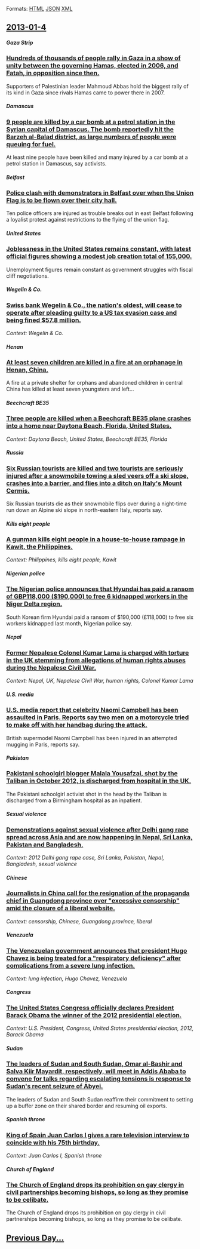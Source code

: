 
Formats: [HTML](2013/01/4/index.html)  [JSON](2013/01/4/index.json)  [XML](2013/01/4/index.xml)  

## [2013-01-4](/news/2013/01/4/index.md)

##### Gaza Strip
### [Hundreds of thousands of people rally in Gaza in a show of unity between the governing Hamas, elected in 2006, and Fatah, in opposition since then. ](/news/2013/01/4/hundreds-of-thousands-of-people-rally-in-gaza-in-a-show-of-unity-between-the-governing-hamas-elected-in-2006-and-fatah-in-opposition-sinc.md)
Supporters of Palestinian leader Mahmoud Abbas hold the biggest rally of its kind in Gaza since rivals Hamas came to power there in 2007.

##### Damascus
### [9 people are killed by a car bomb at a petrol station in the Syrian capital of Damascus. The bomb reportedly hit the Barzeh al-Balad district, as large numbers of people were queuing for fuel. ](/news/2013/01/4/9-people-are-killed-by-a-car-bomb-at-a-petrol-station-in-the-syrian-capital-of-damascus-the-bomb-reportedly-hit-the-barzeh-al-balad-distric.md)
At least nine people have been killed and many injured by a car bomb at a petrol station in Damascus, say activists.

##### Belfast
### [Police clash with demonstrators in Belfast over when the Union Flag is to be flown over their city hall. ](/news/2013/01/4/police-clash-with-demonstrators-in-belfast-over-when-the-union-flag-is-to-be-flown-over-their-city-hall.md)
Ten police officers are injured as trouble breaks out in east Belfast following a loyalist protest against restrictions to the flying of the union flag.

##### United States
### [Joblessness in the United States remains constant, with latest official figures showing a modest job creation total of 155,000. ](/news/2013/01/4/joblessness-in-the-united-states-remains-constant-with-latest-official-figures-showing-a-modest-job-creation-total-of-155-000.md)
Unemployment figures remain constant as government struggles with fiscal cliff negotiations.

##### Wegelin & Co.
### [Swiss bank Wegelin & Co., the nation's oldest, will cease to operate after pleading guilty to a US tax evasion case and being fined $57.8 million. ](/news/2013/01/4/swiss-bank-wegelin-co-the-nation-s-oldest-will-cease-to-operate-after-pleading-guilty-to-a-us-tax-evasion-case-and-being-fined-57-8-mi.md)
_Context: Wegelin & Co._

##### Henan
### [At least seven children are killed in a fire at an orphanage in Henan, China. ](/news/2013/01/4/at-least-seven-children-are-killed-in-a-fire-at-an-orphanage-in-henan-china.md)
A fire at a private shelter for orphans and abandoned children in central China has killed at least seven youngsters and left&hellip;

##### Beechcraft BE35
### [Three people are killed when a Beechcraft BE35 plane crashes into a home near Daytona Beach, Florida, United States. ](/news/2013/01/4/three-people-are-killed-when-a-beechcraft-be35-plane-crashes-into-a-home-near-daytona-beach-florida-united-states.md)
_Context: Daytona Beach, United States, Beechcraft BE35, Florida_

##### Russia
### [Six Russian tourists are killed and two tourists are seriously injured after a snowmobile towing a sled veers off a ski slope, crashes into a barrier, and flies into a ditch on Italy's Mount Cermis. ](/news/2013/01/4/six-russian-tourists-are-killed-and-two-tourists-are-seriously-injured-after-a-snowmobile-towing-a-sled-veers-off-a-ski-slope-crashes-into.md)
Six Russian tourists die as their snowmobile flips over during a night-time run down an Alpine ski slope in north-eastern Italy, reports say.

##### Kills eight people
### [A gunman kills eight people in a house-to-house rampage in Kawit, the Philippines. ](/news/2013/01/4/a-gunman-kills-eight-people-in-a-house-to-house-rampage-in-kawit-the-philippines.md)
_Context: Philippines, kills eight people, Kawit_

##### Nigerian police
### [The Nigerian police announces that Hyundai has paid a ransom of GBP118,000 ($190,000) to free 6 kidnapped workers in the Niger Delta region. ](/news/2013/01/4/the-nigerian-police-announces-that-hyundai-has-paid-a-ransom-of-agbp118-000-190-000-to-free-6-kidnapped-workers-in-the-niger-delta-region.md)
South Korean firm Hyundai paid a ransom of $190,000 (£118,000) to free six workers kidnapped last month, Nigerian police say.

##### Nepal
### [Former Nepalese Colonel Kumar Lama is charged with torture in the UK stemming from allegations of human rights abuses during the Nepalese Civil War. ](/news/2013/01/4/former-nepalese-colonel-kumar-lama-is-charged-with-torture-in-the-uk-stemming-from-allegations-of-human-rights-abuses-during-the-nepalese-ci.md)
_Context: Nepal, UK, Nepalese Civil War, human rights, Colonel Kumar Lama_

##### U.S. media
### [U.S. media report that celebrity Naomi Campbell has been assaulted in Paris. Reports say two men on a motorcycle tried to make off with her handbag during the attack. ](/news/2013/01/4/u-s-media-report-that-celebrity-naomi-campbell-has-been-assaulted-in-paris-reports-say-two-men-on-a-motorcycle-tried-to-make-off-with-her.md)
British supermodel Naomi Campbell has been injured in an attempted mugging in Paris, reports say.

##### Pakistan
### [Pakistani schoolgirl blogger Malala Yousafzai, shot by the Taliban in October 2012, is discharged from hospital in the UK. ](/news/2013/01/4/pakistani-schoolgirl-blogger-malala-yousafzai-shot-by-the-taliban-in-october-2012-is-discharged-from-hospital-in-the-uk.md)
The Pakistani schoolgirl activist shot in the head by the Taliban is discharged from a Birmingham hospital as an inpatient.

##### Sexual violence
### [Demonstrations against sexual violence after Delhi gang rape spread across Asia and are now happening in Nepal, Sri Lanka, Pakistan and Bangladesh. ](/news/2013/01/4/demonstrations-against-sexual-violence-after-delhi-gang-rape-spread-across-asia-and-are-now-happening-in-nepal-sri-lanka-pakistan-and-bang.md)
_Context: 2012 Delhi gang rape case, Sri Lanka, Pakistan, Nepal, Bangladesh, sexual violence_

##### Chinese
### [Journalists in China call for the resignation of the propaganda chief in Guangdong province over "excessive censorship" amid the closure of a liberal website. ](/news/2013/01/4/journalists-in-china-call-for-the-resignation-of-the-propaganda-chief-in-guangdong-province-over-excessive-censorship-amid-the-closure-of.md)
_Context: censorship, Chinese, Guangdong province, liberal_

##### Venezuela
### [The Venezuelan government announces that president Hugo Chavez is being treated for a "respiratory deficiency" after complications from a severe lung infection. ](/news/2013/01/4/the-venezuelan-government-announces-that-president-hugo-cha-vez-is-being-treated-for-a-respiratory-deficiency-after-complications-from-a-s.md)
_Context: lung infection, Hugo Chavez, Venezuela_

##### Congress
### [The United States Congress officially declares President Barack Obama the winner of the 2012 presidential election. ](/news/2013/01/4/the-united-states-congress-officially-declares-president-barack-obama-the-winner-of-the-2012-presidential-election.md)
_Context: U.S. President, Congress, United States presidential election, 2012, Barack Obama_

##### Sudan
### [The leaders of Sudan and South Sudan, Omar al-Bashir and Salva Kiir Mayardit, respectively, will meet in Addis Ababa to convene for talks regarding escalating tensions is response to Sudan's recent seizure of Abyei. ](/news/2013/01/4/the-leaders-of-sudan-and-south-sudan-omar-al-bashir-and-salva-kiir-mayardit-respectively-will-meet-in-addis-ababa-to-convene-for-talks-re.md)
The leaders of Sudan and South Sudan reaffirm their commitment to setting up a buffer zone on their shared border and resuming oil exports.

##### Spanish throne
### [King of Spain Juan Carlos I gives a rare television interview to coincide with his 75th birthday. ](/news/2013/01/4/king-of-spain-juan-carlos-i-gives-a-rare-television-interview-to-coincide-with-his-75th-birthday.md)
_Context: Juan Carlos I, Spanish throne_

##### Church of England
### [The Church of England drops its prohibition on gay clergy in civil partnerships becoming bishops, so long as they promise to be celibate. ](/news/2013/01/4/the-church-of-england-drops-its-prohibition-on-gay-clergy-in-civil-partnerships-becoming-bishops-so-long-as-they-promise-to-be-celibate.md)
The Church of England drops its prohibition on gay clergy in civil partnerships becoming bishops, so long as they promise to be celibate.

## [Previous Day...](/news/2013/01/3/index.md)

